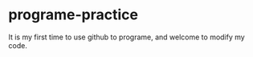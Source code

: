 # programe-practice

It is my first time to use github to programe, and welcome to modify my code. 

